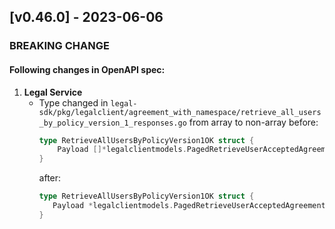 <a name="v0.46.0"></a>

## [v0.46.0] - 2023-06-06

### BREAKING CHANGE

#### Following changes in OpenAPI spec:

1. **Legal Service**
    - Type changed in `legal-sdk/pkg/legalclient/agreement_with_namespace/retrieve_all_users_by_policy_version_1_responses.go` from array to non-array
        before:
        ```go
        type RetrieveAllUsersByPolicyVersion1OK struct {
            Payload []*legalclientmodels.PagedRetrieveUserAcceptedAgreementResponse
        }
        ```
        after:
        ```go
        type RetrieveAllUsersByPolicyVersion1OK struct {
           Payload *legalclientmodels.PagedRetrieveUserAcceptedAgreementResponse
		}
        ```